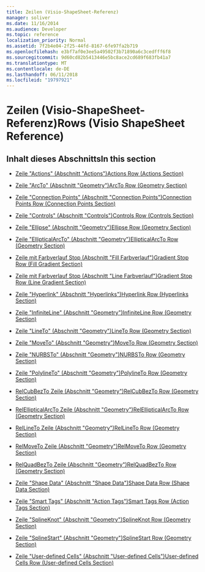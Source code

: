 ```yaml
---
title: Zeilen (Visio-ShapeSheet-Referenz)
manager: soliver
ms.date: 11/16/2014
ms.audience: Developer
ms.topic: reference
localization_priority: Normal
ms.assetid: 7f2b4e04-2f25-44fd-8167-6fe97fa2b719
ms.openlocfilehash: e3bf7af0e3ee5a49502f3b71890a6c3cedfff6f8
ms.sourcegitcommit: 9d60cd82b5413446e5bc8ace2cd689f683fb41a7
ms.translationtype: MT
ms.contentlocale: de-DE
ms.lasthandoff: 06/11/2018
ms.locfileid: "19797921"
---
```

# <a name="rows-visio-shapesheet-reference"></a><span data-ttu-id="020fd-102">Zeilen (Visio-ShapeSheet-Referenz)</span><span class="sxs-lookup"><span data-stu-id="020fd-102">Rows (Visio ShapeSheet Reference)</span></span>

## <a name="in-this-section"></a><span data-ttu-id="020fd-103">Inhalt dieses Abschnitts</span><span class="sxs-lookup"><span data-stu-id="020fd-103">In this section</span></span>

- [<span data-ttu-id="020fd-104">Zeile "Actions" (Abschnitt "Actions")</span><span class="sxs-lookup"><span data-stu-id="020fd-104">Actions Row (Actions Section)</span></span>](actions-row-actions-section.md)
    
- [<span data-ttu-id="020fd-105">Zeile "ArcTo" (Abschnitt "Geometry")</span><span class="sxs-lookup"><span data-stu-id="020fd-105">ArcTo Row (Geometry Section)</span></span>](arcto-row-geometry-section.md)
    
- [<span data-ttu-id="020fd-106">Zeile "Connection Points" (Abschnitt "Connection Points")</span><span class="sxs-lookup"><span data-stu-id="020fd-106">Connection Points Row (Connection Points Section)</span></span>](connection-points-row-connection-points-section.md)
    
- [<span data-ttu-id="020fd-107">Zeile "Controls" (Abschnitt "Controls")</span><span class="sxs-lookup"><span data-stu-id="020fd-107">Controls Row (Controls Section)</span></span>](controls-row-controls-section.md)
    
- [<span data-ttu-id="020fd-108">Zeile "Ellipse" (Abschnitt "Geometry")</span><span class="sxs-lookup"><span data-stu-id="020fd-108">Ellipse Row (Geometry Section)</span></span>](ellipse-row-geometry-section.md)
    
- [<span data-ttu-id="020fd-109">Zeile "EllipticalArcTo" (Abschnitt "Geometry")</span><span class="sxs-lookup"><span data-stu-id="020fd-109">EllipticalArcTo Row (Geometry Section)</span></span>](ellipticalarcto-row-geometry-section.md)
    
- [<span data-ttu-id="020fd-110">Zeile mit Farbverlauf Stop (Abschnitt "Fill Farbverlauf")</span><span class="sxs-lookup"><span data-stu-id="020fd-110">Gradient Stop Row (Fill Gradient Section)</span></span>](gradient-stop-row-fill-gradient-section.md)
    
- [<span data-ttu-id="020fd-111">Zeile mit Farbverlauf Stop (Abschnitt "Line Farbverlauf")</span><span class="sxs-lookup"><span data-stu-id="020fd-111">Gradient Stop Row (Line Gradient Section)</span></span>](gradient-stop-row-line-gradient-section.md)
    
- [<span data-ttu-id="020fd-112">Zeile "Hyperlink" (Abschnitt "Hyperlinks")</span><span class="sxs-lookup"><span data-stu-id="020fd-112">Hyperlink Row (Hyperlinks Section)</span></span>](hyperlink-row-hyperlinks-section.md)
    
- [<span data-ttu-id="020fd-113">Zeile "InfiniteLine" (Abschnitt "Geometry")</span><span class="sxs-lookup"><span data-stu-id="020fd-113">InfiniteLine Row (Geometry Section)</span></span>](infiniteline-row-geometry-section.md)
    
- [<span data-ttu-id="020fd-114">Zeile "LineTo" (Abschnitt "Geometry")</span><span class="sxs-lookup"><span data-stu-id="020fd-114">LineTo Row (Geometry Section)</span></span>](lineto-row-geometry-section.md)
    
- [<span data-ttu-id="020fd-115">Zeile "MoveTo" (Abschnitt "Geometry")</span><span class="sxs-lookup"><span data-stu-id="020fd-115">MoveTo Row (Geometry Section)</span></span>](moveto-row-geometry-section.md)
    
- [<span data-ttu-id="020fd-116">Zeile "NURBSTo" (Abschnitt "Geometry")</span><span class="sxs-lookup"><span data-stu-id="020fd-116">NURBSTo Row (Geometry Section)</span></span>](nurbsto-row-geometry-section.md)
    
- [<span data-ttu-id="020fd-117">Zeile "PolylineTo" (Abschnitt "Geometry")</span><span class="sxs-lookup"><span data-stu-id="020fd-117">PolylineTo Row (Geometry Section)</span></span>](polylineto-row-geometry-section.md)
    
- [<span data-ttu-id="020fd-118">RelCubBezTo Zeile (Abschnitt "Geometry")</span><span class="sxs-lookup"><span data-stu-id="020fd-118">RelCubBezTo Row (Geometry Section)</span></span>](relcubbezto-row-geometry-section.md)
    
- [<span data-ttu-id="020fd-119">RelEllipticalArcTo Zeile (Abschnitt "Geometry")</span><span class="sxs-lookup"><span data-stu-id="020fd-119">RelEllipticalArcTo Row (Geometry Section)</span></span>](relellipticalarcto-row-geometry-section.md)
    
- [<span data-ttu-id="020fd-120">RelLineTo Zeile (Abschnitt "Geometry")</span><span class="sxs-lookup"><span data-stu-id="020fd-120">RelLineTo Row (Geometry Section)</span></span>](rellineto-row-geometry-section.md)
    
- [<span data-ttu-id="020fd-121">RelMoveTo Zeile (Abschnitt "Geometry")</span><span class="sxs-lookup"><span data-stu-id="020fd-121">RelMoveTo Row (Geometry Section)</span></span>](relmoveto-row-geometry-section.md)
    
- [<span data-ttu-id="020fd-122">RelQuadBezTo Zeile (Abschnitt "Geometry")</span><span class="sxs-lookup"><span data-stu-id="020fd-122">RelQuadBezTo Row (Geometry Section)</span></span>](relquadbezto-row-geometry-section.md)
    
- [<span data-ttu-id="020fd-123">Zeile "Shape Data" (Abschnitt "Shape Data")</span><span class="sxs-lookup"><span data-stu-id="020fd-123">Shape Data Row (Shape Data Section)</span></span>](shape-data-row-shape-data-section.md)
    
- [<span data-ttu-id="020fd-124">Zeile "Smart Tags" (Abschnitt "Action Tags")</span><span class="sxs-lookup"><span data-stu-id="020fd-124">Smart Tags Row (Action Tags Section)</span></span>](smart-tags-row-action-tags-section.md)
    
- [<span data-ttu-id="020fd-125">Zeile "SplineKnot" (Abschnitt "Geometry")</span><span class="sxs-lookup"><span data-stu-id="020fd-125">SplineKnot Row (Geometry Section)</span></span>](splineknot-row-geometry-section.md)
    
- [<span data-ttu-id="020fd-126">Zeile "SplineStart" (Abschnitt "Geometry")</span><span class="sxs-lookup"><span data-stu-id="020fd-126">SplineStart Row (Geometry Section)</span></span>](splinestart-row-geometry-section.md)
    
- [<span data-ttu-id="020fd-127">Zeile "User-defined Cells" (Abschnitt "User-defined Cells")</span><span class="sxs-lookup"><span data-stu-id="020fd-127">User-defined Cells Row (User-defined Cells Section)</span></span>](user-defined-cells-row-user-defined-cells-section.md)
    

